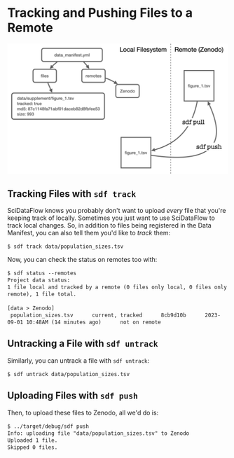 # Tracking and Pushing Files to a Remote

![A diagram depicting the sdf push and pull subcommands](images/push_pull.jpeg)

## Tracking Files with `sdf track`

SciDataFlow knows you probably don't want to upload *every* file that
you're keeping track of locally. Sometimes you just want to use
SciDataFlow to track local changes. So, in addition to files being
registered in the Data Manifest, you can also tell them you'd like to
*track* them:

```console
$ sdf track data/population_sizes.tsv
```

Now, you can check the status on remotes too with:

```console
$ sdf status --remotes
Project data status:
1 file local and tracked by a remote (0 files only local, 0 files only remote), 1 file total.

[data > Zenodo]
 population_sizes.tsv      current, tracked      8cb9d10b      2023-09-01 10:48AM (14 minutes ago)      not on remote
```

## Untracking a File with `sdf untrack`

Similarly, you can untrack a file with `sdf untrack`:

```console
$ sdf untrack data/population_sizes.tsv
```

## Uploading Files with `sdf push`

Then, to upload these files to Zenodo, all we'd do is:

```console
$ ../target/debug/sdf push
Info: uploading file "data/population_sizes.tsv" to Zenodo
Uploaded 1 file.
Skipped 0 files.
```
